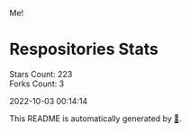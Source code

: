 Me!

# Respositories Stats
Stars Count: 223  
Forks Count: 3

2022-10-03 00:14:14  

This README is automatically generated by [🐰](https://github.com/rnitta/rnitta).
